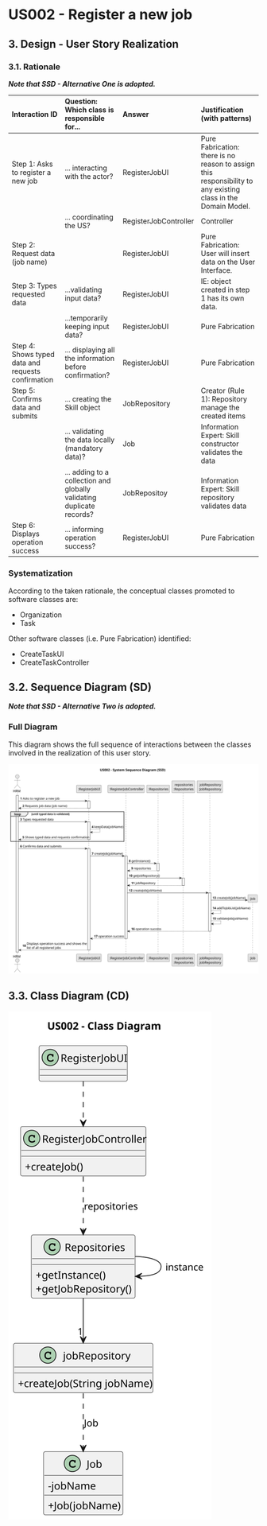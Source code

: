 # US002 - Register a new job

## 3. Design - User Story Realization

### 3.1. Rationale

_**Note that SSD - Alternative One is adopted.**_

| Interaction ID                                         | Question: Which class is responsible for...                            | Answer                | Justification (with patterns)                                                                                 |
|:-------------------------------------------------------|:-----------------------------------------------------------------------|:----------------------|:--------------------------------------------------------------------------------------------------------------|
| Step 1: Asks to register a new job		                   | ... interacting with the actor?                                        | RegisterJobUI         | Pure Fabrication: there is no reason to assign this responsibility to any existing class in the Domain Model. |
| 			  		                                                | ... coordinating the US?                                               | RegisterJobController | Controller                                                                                                    |
| Step 2: Request data (job name)  		                    | 		                                                                     | RegisterJobUI         | Pure Fabrication: User will insert data on the User Interface.                                                |
| Step 3: Types requested data  		                       | 	...validating input data?                                             | RegisterJobUI         | IE: object created in step 1 has its own data.                                                                |
|                                                        | ...temporarily keeping input data?                                     | RegisterJobUI         | Pure Fabrication                                                                                              |
| Step 4: Shows typed data and requests confirmation  		 | ... displaying all the information before confirmation?						          | RegisterJobUI         | Pure Fabrication                                                                                              |              
| Step 5: Confirms data and submits  		                  | 	... creating the Skill object                                         | JobRepository         | Creator (Rule 1): Repository manage the created items                                                         | 
| 			  		                                                | 	... validating the data locally (mandatory data)?                     | Job                   | Information Expert: Skill constructor validates the data                                                      | 
| 			  		                                                | 	... adding to a collection and globally validating duplicate records? | JobRepositoy          | Information Expert: Skill repository validates data                                                           | 
| Step 6: Displays operation success  		                 | 	... informing operation success?                                      | RegisterJobUI         | Pure Fabrication                                                                                              | 

### Systematization ##

According to the taken rationale, the conceptual classes promoted to software classes are:

* Organization
* Task

Other software classes (i.e. Pure Fabrication) identified:

* CreateTaskUI
* CreateTaskController

## 3.2. Sequence Diagram (SD)

_**Note that SSD - Alternative Two is adopted.**_

### Full Diagram

This diagram shows the full sequence of interactions between the classes involved in the realization of this user story.

![Sequence Diagram - Full](svg/us002-sequence-diagram.svg)

## 3.3. Class Diagram (CD)

![Class Diagram](svg/us002-class-diagram.svg)